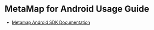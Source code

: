 # MetaMap for Android Usage Guide

* [Metamap Android SDK Documentation](https://dash.readme.com/project/mati/v1.4/docs/android-quick-start)

